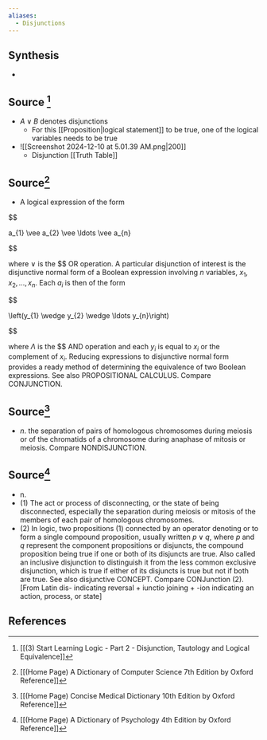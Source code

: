 ```yaml
---
aliases:
  - Disjunctions
---
```

## Synthesis
- 
## Source [^1]
- $A \lor B$ denotes disjunctions
	- For this [[Proposition|logical statement]] to be true, one of the logical variables needs to be true
- ![[Screenshot 2024-12-10 at 5.01.39 AM.png|200]]
	- Disjunction [[Truth Table]]

## Source[^2]
- A logical expression of the form

  

$$

a_{1} \vee a_{2} \vee \ldots \vee a_{n}

$$

  

where $\vee$ is the $$ OR operation. A particular disjunction of interest is the disjunctive normal form of a Boolean expression involving $n$ variables, $x_{1}, x_{2}, \ldots, x_{n}$. Each $a_{i}$ is then of the form

  

$$

\left(y_{1} \wedge y_{2} \wedge \ldots y_{n}\right)

$$

  

where $\Lambda$ is the $$ AND operation and each $y_{i}$ is equal to $x_{i}$ or the complement of $x_{i}$. Reducing expressions to disjunctive normal form provides a ready method of determining the equivalence of two Boolean expressions. See also PROPOSITIONAL CALCULUS. Compare CONJUNCTION.
## Source[^3]
- $n$. the separation of pairs of homologous chromosomes during meiosis or of the chromatids of a chromosome during anaphase of mitosis or meiosis. Compare NONDISJUNCTION.
## Source[^4]
- n. 
- (1) The act or process of disconnecting, or the state of being disconnected, especially the separation during meiosis or mitosis of the members of each pair of homologous chromosomes. 
- (2) In logic, two propositions (1) connected by an operator denoting or to form a single compound proposition, usually written $p \vee q$, where $p$ and $q$ represent the component propositions or disjuncts, the compound proposition being true if one or both of its disjuncts are true. Also called an inclusive disjunction to distinguish it from the less common exclusive disjunction, which is true if either of its disjuncts is true but not if both are true. See also disjunctive CONCEPT. Compare CONJunction (2). \[From Latin dis- indicating reversal + iunctio joining + -ion indicating an action, process, or state]
## References

[^1]: [[(3) Start Learning Logic - Part 2 - Disjunction, Tautology and Logical Equivalence]]
[^2]: [[(Home Page) A Dictionary of Computer Science 7th Edition by Oxford Reference]]
[^3]: [[(Home Page) Concise Medical Dictionary 10th Edition by Oxford Reference]]
[^4]: [[(Home Page) A Dictionary of Psychology 4th Edition by Oxford Reference]]